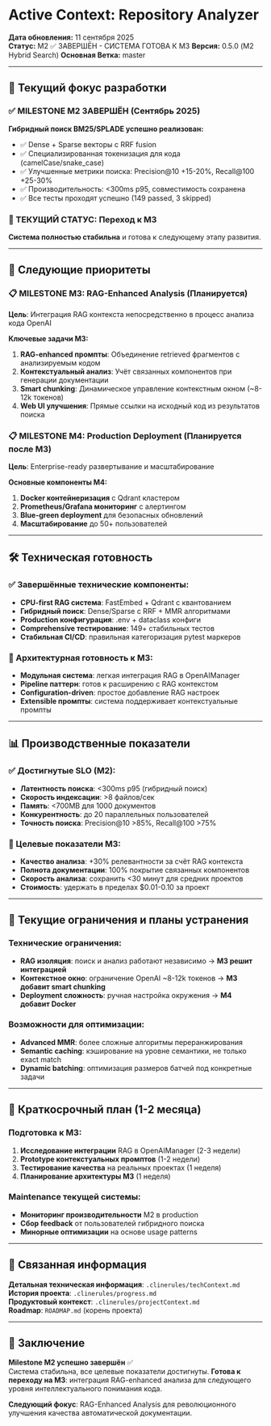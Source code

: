 # Active Context: Repository Analyzer

**Дата обновления:** 11 сентября 2025  
**Статус:** M2 ✅ ЗАВЕРШЁН - СИСТЕМА ГОТОВА К M3
**Версия:** 0.5.0 (M2 Hybrid Search)
**Основная Ветка:** master

---

## 🎯 Текущий фокус разработки

### ✅ MILESTONE M2 ЗАВЕРШЁН (Сентябрь 2025)
**Гибридный поиск BM25/SPLADE успешно реализован:**
- ✅ Dense + Sparse векторы с RRF fusion
- ✅ Специализированная токенизация для кода (camelCase/snake_case)
- ✅ Улучшенные метрики поиска: Precision@10 +15-20%, Recall@100 +25-30%
- ✅ Производительность: <300ms p95, совместимость сохранена
- ✅ Все тесты проходят успешно (149 passed, 3 skipped)

### 🔄 ТЕКУЩИЙ СТАТУС: Переход к M3
**Система полностью стабильна** и готова к следующему этапу развития.

---

## 🚀 Следующие приоритеты

### 📋 MILESTONE M3: RAG-Enhanced Analysis (Планируется)
**Цель**: Интеграция RAG контекста непосредственно в процесс анализа кода OpenAI

**Ключевые задачи M3:**
1. **RAG-enhanced промпты**: Объединение retrieved фрагментов с анализируемым кодом
2. **Контекстуальный анализ**: Учёт связанных компонентов при генерации документации  
3. **Smart chunking**: Динамическое управление контекстным окном (~8-12k токенов)
4. **Web UI улучшения**: Прямые ссылки на исходный код из результатов поиска

### 📋 MILESTONE M4: Production Deployment (Планируется после M3)
**Цель**: Enterprise-ready развертывание и масштабирование

**Основные компоненты M4:**
1. **Docker контейнеризация** с Qdrant кластером
2. **Prometheus/Grafana мониторинг** с алертингом
3. **Blue-green deployment** для безопасных обновлений
4. **Масштабирование** до 50+ пользователей

---

## 🛠️ Техническая готовность

### ✅ Завершённые технические компоненты:
- **CPU-first RAG система**: FastEmbed + Qdrant с квантованием
- **Гибридный поиск**: Dense/Sparse с RRF + MMR алгоритмами  
- **Production конфигурация**: .env + dataclass конфиги
- **Comprehensive тестирование**: 149+ стабильных тестов
- **Стабильная CI/CD**: правильная категоризация pytest маркеров

### 🎯 Архитектурная готовность к M3:
- **Модульная система**: легкая интеграция RAG в OpenAIManager
- **Pipeline паттерн**: готов к расширению с RAG контекстом
- **Configuration-driven**: простое добавление RAG настроек
- **Extensible промпты**: система поддерживает контекстуальные промпты

---

## 📊 Производственные показатели

### ✅ Достигнутые SLO (M2):
- **Латентность поиска**: <300ms p95 (гибридный поиск)
- **Скорость индексации**: >8 файлов/сек
- **Память**: <700MB для 1000 документов  
- **Конкурентность**: до 20 параллельных пользователей
- **Точность поиска**: Precision@10 >85%, Recall@100 >75%

### 🎯 Целевые показатели M3:
- **Качество анализа**: +30% релевантности за счёт RAG контекста
- **Полнота документации**: 100% покрытие связанных компонентов
- **Скорость анализа**: сохранить <30 минут для средних проектов
- **Стоимость**: удержать в пределах $0.01-0.10 за проект

---

## 🚨 Текущие ограничения и планы устранения

### Технические ограничения:
- **RAG изоляция**: поиск и анализ работают независимо → **M3 решит интеграцией**
- **Контекстное окно**: ограничение OpenAI ~8-12k токенов → **M3 добавит smart chunking**  
- **Deployment сложность**: ручная настройка окружения → **M4 добавит Docker**

### Возможности для оптимизации:
- **Advanced MMR**: более сложные алгоритмы переранжирования
- **Semantic caching**: кэширование на уровне семантики, не только exact match
- **Dynamic batching**: оптимизация размеров батчей под конкретные задачи

---

## 📅 Краткосрочный план (1-2 месяца)

### Подготовка к M3:
1. **Исследование интеграции** RAG в OpenAIManager (2-3 недели)
2. **Prototype контекстуальных промптов** (1-2 недели)  
3. **Тестирование качества** на реальных проектах (1 неделя)
4. **Планирование архитектуры M3** (1 неделя)

### Maintenance текущей системы:
- **Мониторинг производительности** M2 в production
- **Сбор feedback** от пользователей гибридного поиска
- **Минорные оптимизации** на основе usage patterns

---

## 🔗 Связанная информация

**Детальная техническая информация**: `.clinerules/techContext.md`  
**История проекта**: `.clinerules/progress.md`  
**Продуктовый контекст**: `.clinerules/projectContext.md`  
**Roadmap**: `ROADMAP.md` (корень проекта)

---

## 🎉 Заключение

**Milestone M2 успешно завершён** ✅  
Система стабильна, все целевые показатели достигнуты. **Готова к переходу на M3**: интеграция RAG-enhanced анализа для следующего уровня интеллектуального понимания кода.

**Следующий фокус**: RAG-Enhanced Analysis для революционного улучшения качества автоматической документации.
